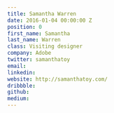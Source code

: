 ```yaml
---
title: Samantha Warren
date: 2016-01-04 00:00:00 Z
position: 0
first_name: Samantha
last_name: Warren
class: Visiting designer
company: Adobe
twitter: samanthatoy
email: 
linkedin: 
website: http://samanthatoy.com/
dribbble: 
github: 
medium: 
---
```


